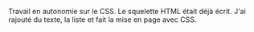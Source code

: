 Travail en autonomie sur le CSS.
Le squelette HTML était déjà écrit.
J'ai rajouté du texte, la liste et fait la mise en page avec CSS.
